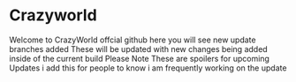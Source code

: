 # Crazyworld

Welcome to CrazyWorld offcial github here you will see new update branches added These will be updated with new changes being added inside of the current build
Please Note These are spoilers for upcoming Updates i add this for people to know i am frequently working on the update

